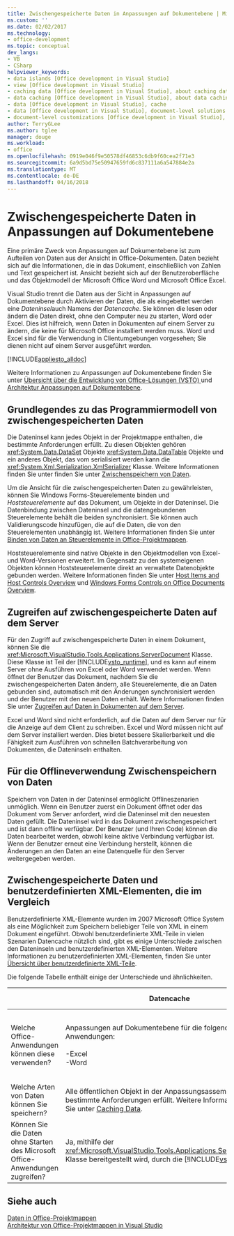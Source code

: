 ```yaml
---
title: Zwischengespeicherte Daten in Anpassungen auf Dokumentebene | Microsoft Docs
ms.custom: ''
ms.date: 02/02/2017
ms.technology:
- office-development
ms.topic: conceptual
dev_langs:
- VB
- CSharp
helpviewer_keywords:
- data islands [Office development in Visual Studio]
- view [Office development in Visual Studio]
- caching data [Office development in Visual Studio], about caching data
- data caching [Office development in Visual Studio], about data caching
- data [Office development in Visual Studio], cache
- data [Office development in Visual Studio], document-level solutions
- document-level customizations [Office development in Visual Studio], data model
author: TerryGLee
ms.author: tglee
manager: douge
ms.workload:
- office
ms.openlocfilehash: 0919e046f9e50578df46853c6db9f60cea2f71e3
ms.sourcegitcommit: 6a9d5bd75e50947659fd6c837111a6a547884e2a
ms.translationtype: MT
ms.contentlocale: de-DE
ms.lasthandoff: 04/16/2018
---
```

# <a name="cached-data-in-document-level-customizations"></a>Zwischengespeicherte Daten in Anpassungen auf Dokumentebene
  Eine primäre Zweck von Anpassungen auf Dokumentebene ist zum Aufteilen von Daten aus der Ansicht in Office-Dokumenten. Daten bezieht sich auf die Informationen, die in das Dokument, einschließlich von Zahlen und Text gespeichert ist. Ansicht bezieht sich auf der Benutzeroberfläche und das Objektmodell der Microsoft Office Word und Microsoft Office Excel.  
  
 Visual Studio trennt die Daten aus der Sicht in Anpassungen auf Dokumentebene durch Aktivieren der Daten, die als eingebettet werden eine *Dateninsel*auch Namens der *Datencache*. Sie können die lesen oder ändern die Daten direkt, ohne den Computer neu zu starten, Word oder Excel. Dies ist hilfreich, wenn Daten in Dokumenten auf einem Server zu ändern, die keine für Microsoft Office installiert werden muss. Word und Excel sind für die Verwendung in Clientumgebungen vorgesehen; Sie dienen nicht auf einem Server ausgeführt werden.  
  
 [!INCLUDE[appliesto_alldoc](../vsto/includes/appliesto-alldoc-md.md)]  
  
 Weitere Informationen zu Anpassungen auf Dokumentebene finden Sie unter [Übersicht über die Entwicklung von Office-Lösungen &#40;VSTO&#41; ](../vsto/office-solutions-development-overview-vsto.md) und [Architektur Anpassungen auf Dokumentebene](../vsto/architecture-of-document-level-customizations.md).  
  
## <a name="understanding-the-cached-data-programming-model"></a>Grundlegendes zu das Programmiermodell von zwischengespeicherten Daten  
 Die Dateninsel kann jedes Objekt in der Projektmappe enthalten, die bestimmte Anforderungen erfüllt. Zu diesen Objekten gehören <xref:System.Data.DataSet> Objekte <xref:System.Data.DataTable> Objekte und ein anderes Objekt, das vom serialisiert werden kann die <xref:System.Xml.Serialization.XmlSerializer> Klasse. Weitere Informationen finden Sie unter finden Sie unter [Zwischenspeichern von Daten](../vsto/caching-data.md).  
  
 Um die Ansicht für die zwischengespeicherten Daten zu gewährleisten, können Sie Windows Forms-Steuerelemente binden und *Hoststeuerelemente* auf das Dokument, um Objekte in der Dateninsel. Die Datenbindung zwischen Dateninsel und die datengebundenen Steuerelemente behält die beiden synchronisiert. Sie können auch Validierungscode hinzufügen, die auf die Daten, die von den Steuerelementen unabhängig ist. Weitere Informationen finden Sie unter [Binden von Daten an Steuerelemente in Office-Projektmappen](../vsto/binding-data-to-controls-in-office-solutions.md).  
  
 Hoststeuerelemente sind native Objekte in den Objektmodellen von Excel- und Word-Versionen erweitert. Im Gegensatz zu den systemeigenen Objekten können Hoststeuerelemente direkt an verwaltete Datenobjekte gebunden werden. Weitere Informationen finden Sie unter [Host Items and Host Controls Overview](../vsto/host-items-and-host-controls-overview.md) und [Windows Forms Controls on Office Documents Overview](../vsto/windows-forms-controls-on-office-documents-overview.md).  
  
## <a name="accessing-cached-data-on-the-server"></a>Zugreifen auf zwischengespeicherte Daten auf dem Server  
 Für den Zugriff auf zwischengespeicherte Daten in einem Dokument, können Sie die <xref:Microsoft.VisualStudio.Tools.Applications.ServerDocument> Klasse. Diese Klasse ist Teil der [!INCLUDE[vsto_runtime](../vsto/includes/vsto-runtime-md.md)], und es kann auf einem Server ohne Ausführen von Excel oder Word verwendet werden. Wenn öffnet der Benutzer das Dokument, nachdem Sie die zwischengespeicherten Daten ändern, alle Steuerelemente, die an Daten gebunden sind, automatisch mit den Änderungen synchronisiert werden und der Benutzer mit den neuen Daten erhält. Weitere Informationen finden Sie unter [Zugreifen auf Daten in Dokumenten auf dem Server](../vsto/accessing-data-in-documents-on-the-server.md).  
  
 Excel und Word sind nicht erforderlich, auf die Daten auf dem Server nur für die Anzeige auf dem Client zu schreiben. Excel und Word müssen nicht auf dem Server installiert werden. Dies bietet bessere Skalierbarkeit und die Fähigkeit zum Ausführen von schnellen Batchverarbeitung von Dokumenten, die Dateninseln enthalten.  
  
## <a name="data-caching-for-offline-use"></a>Für die Offlineverwendung Zwischenspeichern von Daten  
 Speichern von Daten in der Dateninsel ermöglicht Offlineszenarien unmöglich. Wenn ein Benutzer zuerst ein Dokument öffnet oder das Dokument vom Server anfordert, wird die Dateninsel mit den neuesten Daten gefüllt. Die Dateninsel wird in das Dokument zwischengespeichert und ist dann offline verfügbar. Der Benutzer (und Ihren Code) können die Daten bearbeitet werden, obwohl keine aktive Verbindung verfügbar ist. Wenn der Benutzer erneut eine Verbindung herstellt, können die Änderungen an den Daten an eine Datenquelle für den Server weitergegeben werden.  
  
## <a name="cached-data-and-custom-xml-parts-compared"></a>Zwischengespeicherte Daten und benutzerdefinierten XML-Elementen, die im Vergleich  
 Benutzerdefinierte XML-Elemente wurden im 2007 Microsoft Office System als eine Möglichkeit zum Speichern beliebiger Teile von XML in einem Dokument eingeführt. Obwohl benutzerdefinierte XML-Teile in vielen Szenarien Datencache nützlich sind, gibt es einige Unterschiede zwischen den Dateninseln und benutzerdefinierten XML-Elementen. Weitere Informationen zu benutzerdefinierten XML-Elementen, finden Sie unter [Übersicht über benutzerdefinierte XML-Teile](../vsto/custom-xml-parts-overview.md).  
  
 Die folgende Tabelle enthält einige der Unterschiede und ähnlichkeiten.  
  
||Datencache|Benutzerdefinierte XML-Teile|  
|-|----------------|----------------------|  
|Welche Office-Anwendungen können diese verwenden?|Anpassungen auf Dokumentebene für die folgenden Anwendungen:<br /><br /> -Excel<br />-Word|Auf Dokumentebene und Anwendungsebene Lösungen für die folgenden Anwendungen:<br /><br /> -Excel<br />-PowerPoint<br />-Word|  
|Welche Arten von Daten können Sie speichern?|Alle öffentlichen Objekt in der Anpassungsassembly, die bestimmte Anforderungen erfüllt. Weitere Informationen finden Sie unter [Caching Data](../vsto/caching-data.md).|Alle XML-Daten.|  
|Können Sie die Daten ohne Starten des Microsoft Office-Anwendungen zugreifen?|Ja, mithilfe der <xref:Microsoft.VisualStudio.Tools.Applications.ServerDocument> Klasse bereitgestellt wird, durch die [!INCLUDE[vsto_runtime](../vsto/includes/vsto-runtime-md.md)].|Ja, mithilfe der Klassen in der <xref:System.IO.Packaging> -Namespace oder mithilfe des Open XML-Format SDK.|  
  
## <a name="see-also"></a>Siehe auch  
 [Daten in Office-Projektmappen](../vsto/data-in-office-solutions.md)   
 [Architektur von Office-Projektmappen in Visual Studio](../vsto/architecture-of-office-solutions-in-visual-studio.md)  
  
  